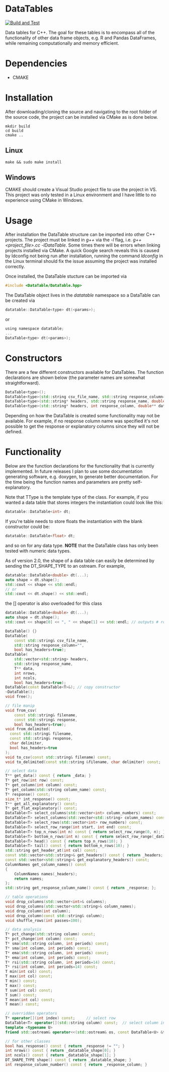 # DataTables

[![Build and Test](https://github.com/anthonymorast/DataTables/actions/workflows/cmake.yml/badge.svg)](https://github.com/anthonymorast/DataTables/actions/workflows/cmake.yml)

Data tables for C++. The goal for these tables is to encompass all of the functionality of other data frame objects,
e.g. R and Pandas DataFrames, while remaining computationally and memory efficient.

# Dependencies
+ CMAKE

# Installation
After downloading/cloning the source and navigating to the root folder of the source code, the project can be installed via CMake as is done below.

```
mkdir build
cd build
cmake ..
```
## Linux
```
make && sudo make install
```
## Windows
CMAKE should create a Visual Studio project file to use the project in VS. This project was only tested in a Linux environment and I have little to no experience using CMake in Windows.

# Usage
After installation the DataTable structure can be imported into other C++ projects. The project must be linked in *g++* via the *-l* flag, i.e. *g++ <project_file>.cc -lDataTable*. Some times there will be errors when linking projects installed via CMake. A quick Google search reveals this is caused by ldconfig not being run after installation, running the command *ldconfig* in the Linux terminal should fix the issue assuming the project was installed correctly.

Once installed, the DataTable stucture can be imported via

```c
#include <DataTable/DataTable.hpp>
```

The DataTable object lives in the *datatable* namespace so a DataTable can be created via

```c
datatable::DataTable<type> dt(<params>);
```

or

```c
using namespace datatable;
...
DataTable<type> dt(<params>);
```

# Constructors
There are a few different constructors available for DataTables. The function declarations are shown below (the parameter names are somewhat straightforward).

```c++
DataTable<type>();
DataTable<type>(std::string csv_file_name, std::string response_column="", bool has_headers=true);
DataTable<type>(std::string* headers, std::string response_name, double** data, int nrows, int ncols, bool has_headers=true);
DataTable<type>(std::string* headers, int response_column, double** data, int nrows, int ncols, bool has_headers=true);
```

Depending on how the DataTable is created some functionality may not be available. For example, if no response column name was specified it's not possible to get the response or explanatory columns since they will not be defined.

# Functionality
Below are the function declarations for the functionality that is currently implemented. In future releases I plan to use some documentation generating software, e.g. doxygen, to generate better documentation. For the time being the function names and parameters are pretty self-explanatory.

Note that TType is the template type of the class. For example, if you wanted a data table that stores integers the instantiation could look like this:

```c++
datatable::DataTable<int> dt;
```

If you're table needs to store floats the instantiation with the blank constructor could be:

```c++
datatable::DataTable<float> dt;
```

and so on for any data type. **NOTE** that the DataTable class has only been tested with numeric data types.

As of version 2.0, the shape of a data table can easily be determined by sending the DT_SHAPE_TYPE to an ostream. For example,

```c++
datatable::DataTable<double> dt(...);
auto shape = dt.shape();
std::cout << shape << std::endl;
// or
std::cout << dt.shape() << std::endl;
```

the [] operator is also overloaded for this class

```c++
datatable::DataTable<double> dt(...);
auto shape = dt.shape();
std::cout << shape[0] << ", " << shape[1] << std::endl; // outputs # rows and # cols
```


```c++
DataTable() {}
DataTable(
    const std::string& csv_file_name,
    std::string response_column="",
    bool has_headers=true);
DataTable(
    std::vector<std::string> headers,
    std::string response_name,
    T** data,
    int nrows,
    int ncols,
    bool has_headers=true);
DataTable(const DataTable<T>&); // copy constructor
~DataTable();
void free();

// file manip
void from_csv(
    const std::string& filename,
    const std::string& response,
    bool has_headers=true);
void from_delimited(
  const std::string& filename,
  const std::string& response,
  char delimiter,
  bool has_headers=true
);
void to_csv(const std::string& filename) const;
void to_delimited(const std::string &filename, char delimiter) const;

// select data
T** get_data() const { return _data; }
T* get_row(int row) const;
T* get_column(int column) const;
T* get_column(std::string column_name) const;
T* response() const;
size_t* int_response() const;
T** get_all_explanatory() const;
T* get_flat_explanatory() const;
DataTable<T> select_columns(std::vector<int> column_numbers) const;
DataTable<T> select_columns(std::vector<std::string> column_names) const;
DataTable<T> select_rows(std::vector<int> row_numbers) const;
DataTable<T> select_row_range(int start, int end) const;
DataTable<T> top_n_rows(int n) const { return select_row_range(0, n); }
DataTable<T> bottom_n_rows(int n) const { return select_row_range(_datatable_shape[0] - n, _datatable_shape[0]); }
DataTable<T> head() const { return top_n_rows(10); }
DataTable<T> tail() const { return bottom_n_rows(10); }
std::string get_header_at(int col) const;
const std::vector<std::string>& get_headers() const { return _headers; };
const std::vector<std::string>& get_explanatory_headers() const;
ColumnNames get_column_names() const
{
    ColumnNames names(_headers);
    return names;
};
std::string get_response_column_name() const { return _response; };

// table operations
void drop_columns(std::vector<int>& columns);
void drop_columns(std::vector<std::string>& column_names);
void drop_column(int column);
void drop_column(const std::string& column);
void shuffle_rows(int passes=100);

// data analysis
T* pct_change(std::string column) const;
T* pct_change(int column) const;
T* sma(std::string column, int periods) const;
T* sma(int column, int periods) const;
T* ema(std::string column, int periods) const;
T* ema(int column, int periods) const;
T* rsi(std::string column, int periods=14) const;
T* rsi(int column, int periods=14) const;
T min(int col) const;
T max(int col) const;
T min() const;
T max() const;
T sum(int col) const;
T sum() const;
T mean(int col) const;
T mean() const;

// overridden operators
T* operator[](int index) const;     // select row
DataTable<T> operator[](std::string column) const;  // select column into DT
template <typename U>
friend std::ostream& operator<<(std::ostream& os, const DataTable<U> &table);

// for other classes
bool has_response() const { return _response != ""; }
int nrows() const { return _datatable_shape[0]; }
int ncols() const { return _datatable_shape[1]; }
DT_SHAPE_TYPE shape() const { return _datatable_shape; }
int response_column_number() const { return _response_column; }
```
